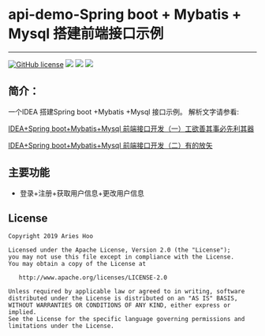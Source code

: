 # api-demo-Spring boot + Mybatis + Mysql 搭建前端接口示例
--------------------------

[![GitHub license](https://img.shields.io/github/license/AriesHoo/api-demo.svg)](http://www.apache.org/licenses/LICENSE-2.0.html)
[![](https://img.shields.io/badge/简书-AriesHoo-blue.svg)](http://www.jianshu.com/u/a229eee96115)
[![](https://img.shields.io/badge/简书解析（一）-工欲善其事必先利其器-green.svg)](https://www.jianshu.com/p/635f12854f6b)
[![](https://img.shields.io/badge/简书解析（二）-有的放矢-purple.svg)](https://www.jianshu.com/p/0d0725d491a6)

## 简介：

一个IDEA 搭建Spring boot +Mybatis +Mysql 接口示例。
解析文字请参看:

[IDEA+Spring boot+Mybatis+Mysql 前端接口开发（一）工欲善其事必先利其器](https://www.jianshu.com/p/635f12854f6b)

[IDEA+Spring boot+Mybatis+Mysql 前端接口开发（二）有的放矢](https://www.jianshu.com/p/0d0725d491a6)


## 主要功能

* 登录+注册+获取用户信息+更改用户信息

## License

```
Copyright 2019 Aries Hoo

Licensed under the Apache License, Version 2.0 (the "License");
you may not use this file except in compliance with the License.
You may obtain a copy of the License at

   http://www.apache.org/licenses/LICENSE-2.0

Unless required by applicable law or agreed to in writing, software
distributed under the License is distributed on an "AS IS" BASIS,
WITHOUT WARRANTIES OR CONDITIONS OF ANY KIND, either express or implied.
See the License for the specific language governing permissions and
limitations under the License.
```



